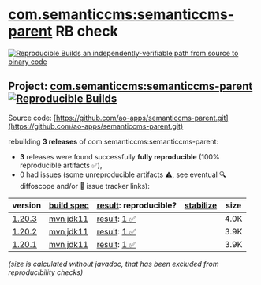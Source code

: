 [com.semanticcms:semanticcms-parent](https://central.sonatype.com/artifact/com.semanticcms/semanticcms-parent/versions) RB check
=======

[![Reproducible Builds](https://reproducible-builds.org/images/logos/rb.svg) an independently-verifiable path from source to binary code](https://reproducible-builds.org/)

## Project: [com.semanticcms:semanticcms-parent](https://central.sonatype.com/artifact/com.semanticcms/semanticcms-parent/versions) [![Reproducible Builds](https://img.shields.io/endpoint?url=https://raw.githubusercontent.com/jvm-repo-rebuild/reproducible-central/master/content/com/semanticcms/semanticcms-parent/badge.json)](https://github.com/jvm-repo-rebuild/reproducible-central/blob/master/content/com/semanticcms/semanticcms-parent/README.md)

Source code: [https://github.com/ao-apps/semanticcms-parent.git](https://github.com/ao-apps/semanticcms-parent.git)

rebuilding **3 releases** of com.semanticcms:semanticcms-parent:
- **3** releases were found successfully **fully reproducible** (100% reproducible artifacts :white_check_mark:),
- 0 had issues (some unreproducible artifacts :warning:, see eventual :mag: diffoscope and/or :memo: issue tracker links):

| version | [build spec](/BUILDSPEC.md) | [result](https://reproducible-builds.org/docs/jvm/): reproducible? | [stabilize](https://github.com/google/oss-rebuild/blob/main/cmd/stabilize/README.md) | size |
| -- | --------- | ------ | ------ | -- |
| [1.20.3](https://central.sonatype.com/artifact/com.semanticcms/semanticcms-parent/1.20.3/pom) | [mvn jdk11](semanticcms-parent-1.20.3.buildspec) | [result](semanticcms-parent-1.20.3.buildinfo): [1 :white_check_mark: ](semanticcms-parent-1.20.3.buildcompare) | | 4.0K |
| [1.20.2](https://central.sonatype.com/artifact/com.semanticcms/semanticcms-parent/1.20.2/pom) | [mvn jdk11](semanticcms-parent-1.20.2.buildspec) | [result](semanticcms-parent-1.20.2.buildinfo): [1 :white_check_mark: ](semanticcms-parent-1.20.2.buildcompare) | | 3.9K |
| [1.20.1](https://central.sonatype.com/artifact/com.semanticcms/semanticcms-parent/1.20.1/pom) | [mvn jdk11](semanticcms-parent-1.20.1.buildspec) | [result](semanticcms-parent-1.20.1.buildinfo): [1 :white_check_mark: ](semanticcms-parent-1.20.1.buildcompare) | | 3.9K |

<i>(size is calculated without javadoc, that has been excluded from reproducibility checks)</i>
